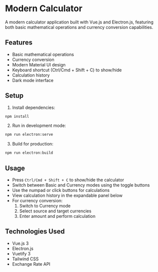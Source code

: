 # Modern Calculator

A modern calculator application built with Vue.js and Electron.js, featuring both basic mathematical operations and currency conversion capabilities.

## Features

- Basic mathematical operations
- Currency conversion
- Modern Material UI design
- Keyboard shortcut (Ctrl/Cmd + Shift + C) to show/hide
- Calculation history
- Dark mode interface

## Setup

1. Install dependencies:
```bash
npm install
```

2. Run in development mode:
```bash
npm run electron:serve
```

3. Build for production:
```bash
npm run electron:build
```

## Usage

- Press `Ctrl/Cmd + Shift + C` to show/hide the calculator
- Switch between Basic and Currency modes using the toggle buttons
- Use the numpad or click buttons for calculations
- View calculation history in the expandable panel below
- For currency conversion:
  1. Switch to Currency mode
  2. Select source and target currencies
  3. Enter amount and perform calculation

## Technologies Used

- Vue.js 3
- Electron.js
- Vuetify 3
- Tailwind CSS
- Exchange Rate API 